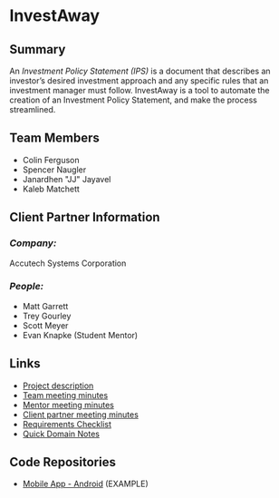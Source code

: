 # InvestAway

## **Summary**

An *Investment Policy Statement (IPS)* is a document that describes an investor’s desired investment approach and any specific rules that an investment manager must follow.
InvestAway is a tool to automate the creation of an Investment Policy Statement, and make the process streamlined.

## **Team Members**

- Colin Ferguson
- Spencer Naugler
- Janardhen "JJ" Jayavel
- Kaleb Matchett

## **Client Partner Information**


### *Company:*
Accutech Systems Corporation

### *People:*
- Matt Garrett
- Trey Gourley
- Scott Meyer
- Evan Knapke (Student Mentor)

## **Links**

- [Project description](ProjectDescription.md)
- [Team meeting minutes](MeetingMinutes/Team)
- [Mentor meeting minutes](MeetingMinutes/Mentor)
- [Client partner meeting minutes](MeetingMinutes/ClientPartner)
- [Requirements Checklist](https://github.com/colinferguson81100/InvestAway/projects/1#column-16260869)
- [Quick Domain Notes](https://www.investopedia.com/terms/i/ips.asp)

## **Code Repositories**

- [Mobile App - Android](https://www.github.com/WHEREEVER_THE_ANDROID_CODE_IS/) (EXAMPLE)

